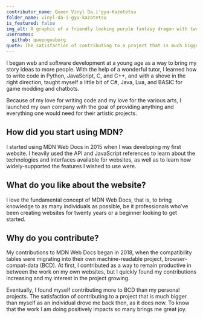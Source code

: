 ```yaml
---
contributor_name: Queen Vinyl Da.i'gyu-Kazotetsu
folder_name: vinyl-da-i-gyu-kazotetsu
is_featured: false
img_alt: A graphic of a friendly looking purple fantasy dragon with two horns, a diamond crown, and orange eyes.
usernames:
  github: queengooborg
quote: The satisfaction of contributing to a project that is much bigger than myself as an individual drove me back then, as it does now. To know that the work I am doing positively impacts so many brings me great joy.
---
```


I began web and software development at a young age as a way to bring my story ideas to more people. With the help of a wonderful tutor, I learned how to write code in Python, JavaScript, C, and C++, and with a shove in the right direction, taught myself a little bit of C#, Java, Lua, and BASIC for game modding and chatbots.

Because of my love for writing code and my love for the various arts, I launched my own company with the goal of providing anything and everything one would need for their artistic projects.

## How did you start using MDN?

I started using MDN Web Docs in 2015 when I was developing my first website. I heavily used the API and JavaScript references to learn about the technologies and interfaces available for websites, as well as to learn how widely-supported the features I wished to use were.

## What do you like about the website?

I love the fundamental concept of MDN Web Docs, that is, to bring knowledge to as many individuals as possible, be it professionals who’ve been creating websites for twenty years or a beginner looking to get started.

## Why do you contribute?

My contributions to MDN Web Docs began in 2018, when the compatibility tables were migrating into their own machine-readable project, browser-compat-data (BCD).  At first, I contributed as a way to remain productive in between the work on my own websites, but I quickly found my contributions increasing and my interest in the project growing. 

Eventually, I found myself contributing more to BCD than my personal projects. The satisfaction of contributing to a project that is much bigger than myself as an individual drove me back then, as it does now. To know that the work I am doing positively impacts so many brings me great joy.
